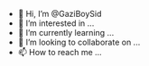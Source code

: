 - 👋 Hi, I’m @GaziBoySid
- 👀 I’m interested in ...
- 🌱 I’m currently learning ...
- 💞️ I’m looking to collaborate on ...
- 📫 How to reach me ...

<!---
GaziBoySid/GaziBoySid is a ✨ special ✨ repository because its `README.md` (this file) appears on your GitHub profile.
You can click the Preview link to take a look at your changes.
--->
